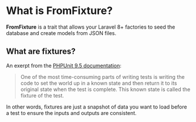 # What is FromFixture?
**FromFixture** is a trait that allows your Laravel 8+ factories to seed the database and create models from JSON files.

## What are fixtures?
An exerpt from the [PHPUnit 9.5 documentation](https://phpunit.readthedocs.io/en/9.5/fixtures.html):

> One of the most time-consuming parts of writing tests is writing the code to set the world up in a known state and then return it to its original state when the test is complete. This known state is called the fixture of the test.

In other words, fixtures are just a snapshot of data you want to load before a test to ensure the inputs and outputs are consistent.
